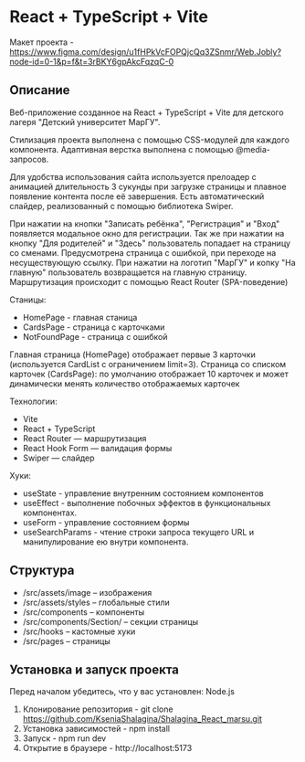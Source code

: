 # React + TypeScript + Vite

 Макет проекта - https://www.figma.com/design/u1fHPkVcFOPQjcQq3ZSnmr/Web.Jobly?node-id=0-1&p=f&t=3rBKY6gpAkcFqzqC-0

## Описание

Веб-приложение созданное на React + TypeScript + Vite для детского лагеря "Детский университет МарГУ".

Стилизация проекта выполнена с помощью CSS-модулей для каждого компонента. Адаптивная верстка выполнена с помощью @media-запросов.

Для удобства использования сайта используется прелоадер с анимацией длительность 3 сукунды при загрузке страницы и плавное появление контента после её завершения. Есть автоматический слайдер, реализованный с помощью библиотека Swiper. 

При нажатии на кнопки "Записать ребёнка", "Регистрация" и "Вход" появляется модальное окно для регистрации. Так же при нажатии на кнопку "Для родителей" и "Здесь" пользователь попадает на страницу со сменами. Предусмотрена страница с ошибкой, при переходе на несуществующую ссылку. При нажатии на логотип "МарГУ" и копку "На главную" пользователь возвращается на главную страницу. Маршрутизация  происходит с помощью React Router (SPA-поведение)

Станицы: 
- HomePage - главная станица
- CardsPage - страница с карточками 
- NotFoundPage - страница с ошибкой

Главная страница (HomePage) отображает первые 3 карточки (используется CardList с ограничением limit=3).
Страница со списком карточек (CardsPage): по умолчанию отображает 10 карточек и может динамически менять количество отображаемых карточек

Технологии: 
- Vite
- React + TypeScript
- React Router — маршрутизация
- React Hook Form — валидация формы
- Swiper — слайдер

Хуки:
- useState - управление внутренним состоянием компонентов
- useEffect - выполнение побочных эффектов в функциональных компонентах.
- useForm - управление состоянием формы
- useSearchParams - чтение строки запроса текущего URL и манипулирование ею внутри компонента. 

## Структура

- /src/assets/image – изображения
- /src/assets/styles – глобальные стили
- /src/components – компоненты 
- /src/components/Section/ – секции страницы
- /src/hooks – кастомные хуки
- /src/pages – страницы

## Установка и запуск проекта

Перед началом убедитесь, что у вас установлен: Node.js 
1. Клонирование репозитория - git clone https://github.com/KseniaShalagina/Shalagina_React_marsu.git
2. Установка зависимостей - npm install
3. Запуск - npm run dev
4. Открытие в браузере - http://localhost:5173
